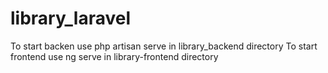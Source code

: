# library_laravel

To start backen use php artisan serve in library_backend directory
To start frontend use ng serve in library-frontend directory

